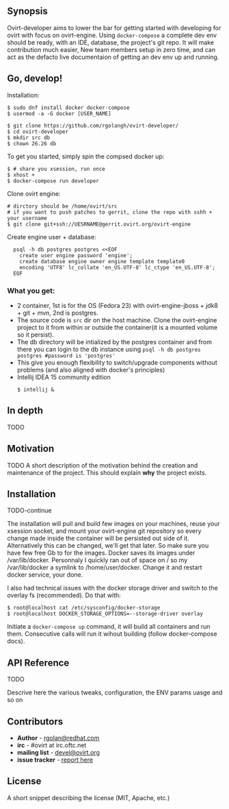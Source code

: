 ## Synopsis
Ovirt-developer aims to lower the bar for getting started with developing for ovirt with focus on ovirt-engine. Using `docker-compose` a complete dev env should be ready, with an IDE, database, the project's git repo. It will make contribution much easier, New team members setup in zero time, and can act as the defacto live documentaion of getting an dev env up and running.

## Go, develop!
Installation:
```
$ sudo dnf install docker docker-compose
$ usermod -a -G docker [USER_NAME]

$ git clone https://github.com/rgolangh/ovirt-developer/
$ cd ovirt-developer
$ mkdir src db
$ chown 26.26 db
```

To get you started, simply spin the compsed docker up:
```
$ # share you xsession, run once
$ xhost +
$ docker-compose run developer
```

Clone ovirt engine:
```
# dirctory should be /home/ovirt/src
# if you want to push patches to gerrit, clone the repo with sshh + your username
$ git clone git+ssh://UESRNAME@gerrit.ovirt.org/ovirt-engine
```

Create engine user + database:
```                                                                   
  psql -h db postgres postgres <<EOF                                  
    create user engine password 'engine';                             
    create database engine owner engine template template0            
    encoding 'UTF8' lc_collate 'en_US.UTF-8' lc_ctype 'en_US.UTF-8';  
  EOF                                                                 
```

### What you get:
- 2 container, 1st is for the OS (Fedora 23) with ovirt-engine-jboss + jdk8 + git + mvn, 2nd is postgres.
- The source code is `src` dir on the host machine. Clone the ovirt-engine project to it from within or outside the container(it is a mounted volume so it persist).
- The db directory will be intialized by the postgres container and from there you can login to the db instance using ``` psql -h db postgres postgres #password is 'postgres' ```
- This give you enough flexibility to switch/upgrade components without problems (and also aligned with docker's principles)
- Intellij IDEA 15 community edition
  ```
  $ intellij &
  ```

## In depth
TODO

## Motivation
TODO
A short description of the motivation behind the creation and maintenance of the project. This should explain **why** the project exists.

## Installation
TODO-continue

The installation will pull and build few images on your machines, reuse your xsession socket, and mount your ovirt-engine git repository so every change made inside the container will be persisted out side of it. Alternatively this can be changed, we'll get that later.
So make sure you have few free Gb to for the images. Docker saves its images under /var/lib/docker. Personnaly I quickly ran out of space on / so my /var/lib/docker a symlink to /home/user/docker. Change it and restart docker service, your done.

I also had technical issues with the docker storage driver and switch to the overlay fs (recommended). Do that with:
  ```
  $ root@localhost cat /etc/sysconfig/docker-storage
  $ root@localhost DOCKER_STORAGE_OPTIONS=--storage-driver overlay
  ```

Initiate a `docker-compose up` command, it will build all containers and run them. Consecutive calls will run it wihout building (follow docker-compose docs).


## API Reference
TODO

Descrive here the various tweaks, configuration, the ENV params uasge and so on

## Contributors

* **Author** - rgolan@redhat.com
* **irc** - #ovirt at irc.oftc.net
* **mailing list** - devel@ovirt.org
* **issue tracker** - [report here](https://github.com/rgolangh/ovirt-developer/issues)

## License

A short snippet describing the license (MIT, Apache, etc.)
